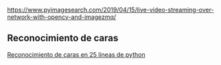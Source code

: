 https://www.pyimagesearch.com/2019/04/15/live-video-streaming-over-network-with-opencv-and-imagezmq/

## Reconocimiento de caras

[Reconocimiento de caras en 25 lineas de python](https://realpython.com/face-recognition-with-python/)

